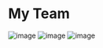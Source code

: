 # My Team
![image](https://github.com/minseok06/SK/assets/121544294/a42ac16e-ab24-42e8-96ed-ef81efb8c253)
![image](https://github.com/minseok06/SK/assets/121544294/1c9569f3-cfd9-44cc-be46-963f699ba26c)
![image](https://github.com/minseok06/SK/assets/121544294/9680b794-b0af-4104-a93a-0f491b87b393)
